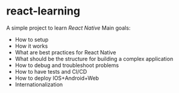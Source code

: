 # react-learning

A simple project to learn *React Native*
Main goals:
- How to setup
- How it works
- What are best practices for React Native
- What should be the structure for building a complex application
- How to debug and troubleshoot problems
- How to have tests and CI/CD
- How to deploy IOS+Android+Web
- Internationalization
